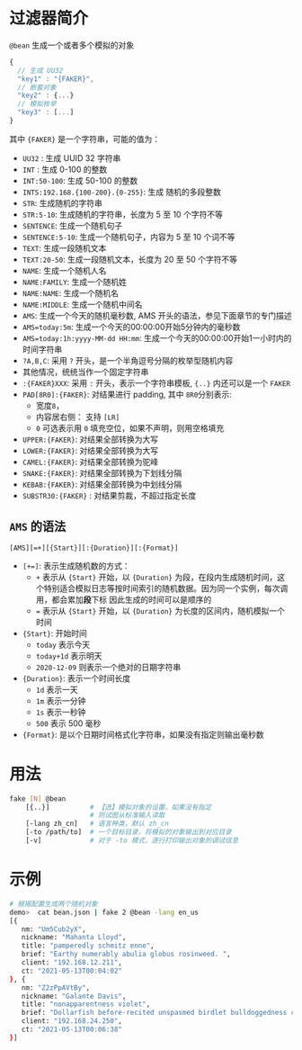 # 过滤器简介

`@bean` 生成一个或者多个模拟的对象

```js
{
  // 生成 UU32
  "key1" : "{FAKER}",
  // 嵌套对象
  "key2" : {...}
  // 模拟枚举
  "key3" : [...]
}
```
 其中 `{FAKER}` 是一个字符串，可能的值为：

 - `UU32` : 生成 UUID 32 字符串
 - `INT` : 生成 0-100 的整数
 - `INT:50-100`: 生成 50-100 的整数
 - `INTS:192.168.{100-200}.{0-255}`: 生成 随机的多段整数
 - `STR`: 生成随机的字符串
 - `STR:5-10`: 生成随机的字符串，长度为 5 至 10 个字符不等
 - `SENTENCE`: 生成一个随机句子
 - `SENTENCE:5-10`: 生成一个随机句子，内容为 5 至 10 个词不等
 - `TEXT`: 生成一段随机文本
 - `TEXT:20-50`: 生成一段随机文本，长度为 20 至 50 个字符不等
 - `NAME`: 生成一个随机人名
 - `NAME:FAMILY`: 生成一个随机姓
 - `NAME:NAME`: 生成一个随机名
 - `NAME:MIDDLE`: 生成一个随机中间名
 - `AMS`: 生成一个今天的随机毫秒数, AMS 开头的语法，参见下面章节的专门描述
 - `AMS=today:5m`: 生成一个今天的00:00:00开始5分钟内的毫秒数
 - `AMS=today:1h:yyyy-MM-dd HH:mm`: 生成一个今天的00:00:00开始1一小时内的时间字符串
 - `?A,B,C`: 采用 `?` 开头，是一个半角逗号分隔的枚举型随机内容
 - 其他情况，统统当作一个固定字符串
 - `:{FAKER}XXX`: 采用 `:` 开头，表示一个字符串模板, `{..}` 内还可以是一个 `FAKER`
 - `PAD[8R0]:{FAKER}`: 对结果进行 padding, 其中 `8R0`分别表示:
     + 宽度`8`，
     + 内容居右侧： 支持 `[LR]`
     + `0` 可选表示用 `0` 填充空位，如果不声明，则用空格填充 
 - `UPPER:{FAKER}`: 对结果全部转换为大写
 - `LOWER:{FAKER}`: 对结果全部转换为大写
 - `CAMEL:{FAKER}`: 对结果全部转换为驼峰
 - `SNAKE:{FAKER}`: 对结果全部转换为下划线分隔
 - `KEBAB:{FAKER}`: 对结果全部转换为中划线分隔
 - `SUBSTR30:{FAKER}` : 对结果剪裁，不超过指定长度

 ## `AMS` 的语法

 ```
 [AMS][=+][{Start}][:{Duration}][:{Format}]
 ```

- `[+=]`: 表示生成随机数的方式：
   + `+` 表示从 `{Start}` 开始，以 `{Duration}` 为段，在段内生成随机时间，这个特别适合模拟日志等按时间索引的随机数据。因为同一个实例，每次调用，都会累加**段**下标
   因此生成的时间可以是顺序的
   + `=` 表示从 `{Start}` 开始，以 `{Duration}` 为长度的区间内，随机模拟一个时间
- `{Start}`: 开始时间
   + `today` 表示今天
   + `today+1d` 表示明天
   + `2020-12-09` 则表示一个绝对的日期字符串
- `{Duration}`: 表示一个时间长度
   + `1d` 表示一天
   + `1m` 表示一分钟
   + `1s` 表示一秒钟
   + `500` 表示 500 毫秒
- `{Format}`: 是以个日期时间格式化字符串，如果没有指定则输出毫秒数

 

# 用法

```bash
fake [N] @bean
    [{..}]          # 【选】模拟对象的设置，如果没有指定
                    # 则试图从标准输入读取
    [-lang zh_cn]   # 语言种类，默认 zh_cn
    [-to /path/to]  # 一个目标目录，将模拟的对象输出到对应目录
    [-v]            # 对于 -to 模式，逐行打印输出对象的调试信息
```

# 示例

```bash
# 根据配置生成两个随机对象
demo>  cat bean.json | fake 2 @bean -lang en_us
[{
   nm: "Um5Cub2yX",
   nickname: "Mahanta Lloyd",
   title: "pamperedly schmitz enne",
   brief: "Earthy numerably abulia globus rosinweed. ",
   client: "192.168.12.211",
   ct: "2021-05-13T00:04:02"
}, {
   nm: "Z2zPpAVtBy",
   nickname: "Galante Davis",
   title: "nonapparentness violet",
   brief: "Dollarfish before-recited unspasmed birdlet bulldoggedness coulommiers. ",
   client: "192.168.24.250",
   ct: "2021-05-13T00:06:38"
}]
```